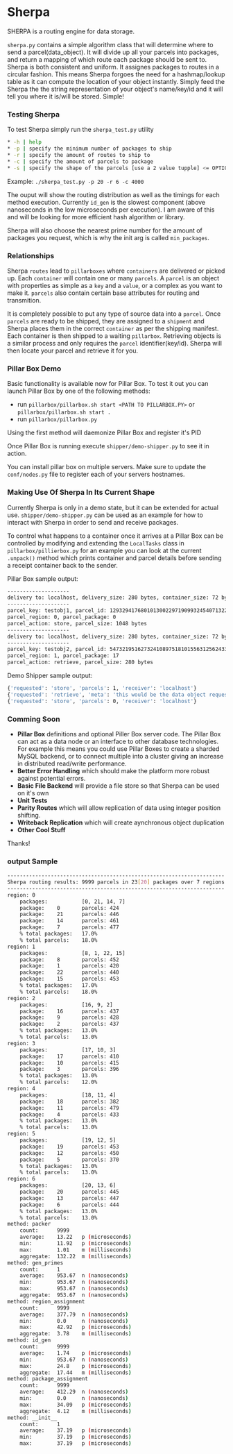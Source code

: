 # Sherpa
SHERPA is a routing engine for data storage.

`sherpa.py` contains a simple algorithm class that will determine where to send a parcel(data_object). It will divide up all your parcels into packages, and return a mapping of which route each package should be sent to. Sherpa is both consistent and uniform. It assignes packages to routes in a circular fashion. This means Sherpa forgoes the need for a hashmap/lookup table as it can compute the location of your object instantly. Simply feed the Sherpa the the string representation of your object's name/key/id and it will tell you where it is/will be stored. Simple!

### Testing Sherpa
To test Sherpa simply run the `sherpa_test.py` utility
```bash
* -h | help
* -p | specify the minimum number of packages to ship
* -r | specify the amount of routes to ship to
* -c | specify the amount of parcels to package
* -s | specify the shape of the parcels [use a 2 value tupple] <= OPTIONAL
```
Example: `./sherpa_test.py -p 20 -r 6 -c 4000`

The ouput will show the routing distribution as well as the timings for each method execution. Currently `id_gen` is the slowest component (above nanoseconds in the low microseconds per execution). I am aware of this and will be looking for more efficient hash algorithm or library.

Sherpa will also choose the nearest prime number for the amount of packages you request, which is why the init arg is called `min_packages`.

### Relationships
Sherpa `routes` lead to `pillarboxes` where `containers` are delivered or picked up. Each `container` will contain one or many `parcels`. A `parcel` is an object with properties as simple as a `key` and a `value`, or a complex as you want to make it. `parcels` also contain certain base attributes for routing and transmition.

It is completely possible to put any type of source data into a `parcel`. Once `parcels` are ready to be shipped, they are assigned to a `shipment` and Sherpa places them in the correct `container` as per the shipping manifest. Each container is then shipped to a waiting `pillarbox`. Retrieving objects is a similar process and only requires the `parcel` identifier(key/id). Sherpa will then locate your parcel and retrieve it for you.

### Pillar Box Demo
Basic functionality is available now for Pillar Box. To test it out you can launch Pillar Box by one of the following methods:
* run `pillarbox/pillarbox.sh start <PATH TO PILLARBOX.PY>` or `pillarbox/pillarbox.sh start .`
* run `pillarbox/pillarbox.py`

Using the first method will daemonize Pillar Box and register it's PID

Once Pillar Box is running execute `shipper/demo-shipper.py` to see it in action.

You can install pillar box on multiple servers. Make sure to update the `conf/nodes.py` file to register each of your servers hostnames.

### Making Use Of Sherpa In Its Current Shape
Currently Sherpa is only in a demo state, but it can be extended for actual use. `shipper/demo-shipper.py` can be used as an example for how to interact with Sherpa in order to send and receive packages.

To control what happens to a container once it arrives at a Pillar Box can be controlled by modifying and extending the `LocalTasks` class in `pillarbox/pillierbox.py` for an example you can look at the current `.unpack()` method which prints container and parcel details before sending a receipt container back to the sender.

Pillar Box sample output:
```bash
--------------------
delivery to: localhost, delivery_size: 280 bytes, container_size: 72 bytes, compressed_size: 291
--------------------
parcel_key: testobj1, parcel_id: 1293294176801013002297190993245407132226136516837
parcel_region: 0, parcel_package: 0
parcel_action: store, parcel_size: 1048 bytes
--------------------
delivery to: localhost, delivery_size: 280 bytes, container_size: 72 bytes, compressed_size: 282
--------------------
parcel_key: testobj2, parcel_id: 547321951627324108975181015563125624335359999533
parcel_region: 1, parcel_package: 17
parcel_action: retrieve, parcel_size: 280 bytes
```

Demo Shipper sample output:
```bash
{'requested': 'store', 'parcels': 1, 'receiver': 'localhost'}
{'requested': 'retrieve', 'meta': 'this would be the data object requested', 'receiver': 'localhost'}
{'requested': 'store', 'parcels': 0, 'receiver': 'localhost'}
```

### Comming Soon

* **Pillar Box** definitions and optional Piller Box server code. The Pillar Box can act as a data node or an interface to other database technologies. For example this means you could use Pillar Boxes to create a sharded MySQL backend, or to connect multiple <popular noSQL databases> into a cluster giving an increase in distributed read/write performance.
* **Better Error Handling** which should make the platform more robust against potential errors.
* **Basic File Backend** will provide a file store so that Sherpa can be used on it's own
* **Unit Tests**
* **Parity Routes** which will allow replication of data using integer position shifting.
* **Writeback Replication** which will create aynchronous object duplication
* **Other Cool Stuff**

Thanks!

### output Sample
```bash
----------------------------------------------------------------------
Sherpa routing results: 9999 parcels in 23[20] packages over 7 regions
----------------------------------------------------------------------
region: 0
	packages:		    [0, 21, 14, 7]
	package:	0	    parcels: 424
	package:	21	    parcels: 446
	package:	14	    parcels: 461
	package:	7	    parcels: 477
	% total packages:	17.0%
	% total parcels:	18.0%
region: 1
	packages:		    [8, 1, 22, 15]
	package:	8	    parcels: 452
	package:	1	    parcels: 420
	package:	22	    parcels: 440
	package:	15	    parcels: 453
	% total packages:	17.0%
	% total parcels:	18.0%
region: 2
	packages:		    [16, 9, 2]
	package:	16	    parcels: 437
	package:	9	    parcels: 428
	package:	2	    parcels: 437
	% total packages:	13.0%
	% total parcels:	13.0%
region: 3
	packages:		    [17, 10, 3]
	package:	17	    parcels: 410
	package:	10	    parcels: 415
	package:	3	    parcels: 396
	% total packages:	13.0%
	% total parcels:	12.0%
region: 4
	packages:		    [18, 11, 4]
	package:	18	    parcels: 382
	package:	11	    parcels: 479
	package:	4	    parcels: 433
	% total packages:	13.0%
	% total parcels:	13.0%
region: 5
	packages:		    [19, 12, 5]
	package:	19	    parcels: 453
	package:	12	    parcels: 450
	package:	5	    parcels: 370
	% total packages:	13.0%
	% total parcels:	13.0%
region: 6
	packages:		    [20, 13, 6]
	package:	20	    parcels: 445
	package:	13	    parcels: 447
	package:	6	    parcels: 444
	% total packages:	13.0%
	% total parcels:	13.0%
method:	packer
	count:		9999
	average:	13.22	p (microseconds)
	min:		11.92	p (microseconds)
	max:		1.01	m (milliseconds)
	aggregate:	132.22	m (milliseconds)
method:	gen_primes
	count:		1
	average:	953.67	n (nanoseconds)
	min:		953.67	n (nanoseconds)
	max:		953.67	n (nanoseconds)
	aggregate:	953.67	n (nanoseconds)
method:	region_assignment
	count:		9999
	average:	377.79	n (nanoseconds)
	min:		0.0	    n (nanoseconds)
	max:		42.92	p (microseconds)
	aggregate:	3.78	m (milliseconds)
method:	id_gen
	count:		9999
	average:	1.74	p (microseconds)
	min:		953.67	n (nanoseconds)
	max:		24.8	p (microseconds)
	aggregate:	17.44	m (milliseconds)
method:	package_assignment
	count:		9999
	average:	412.29	n (nanoseconds)
	min:		0.0	    n (nanoseconds)
	max:		34.09	p (microseconds)
	aggregate:	4.12	m (milliseconds)
method:	__init__
	count:		1
	average:	37.19	p (microseconds)
	min:		37.19	p (microseconds)
	max:		37.19	p (microseconds)
```
